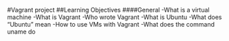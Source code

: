 #Vagrant project
##Learning Objectives
####General
-What is a virtual machine
-What is Vagrant
-Who wrote Vagrant
-What is Ubuntu
-What does “Ubuntu” mean
-How to use VMs with Vagrant
-What does the command uname do
